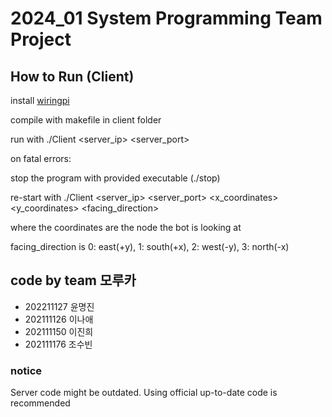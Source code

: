 # 2024_01 System Programming Team Project
## How to Run (Client)
install [wiringpi](https://github.com/WiringPi/WiringPi)

compile with makefile in client folder

run with ./Client <server_ip> <server_port>



on fatal errors:

stop the program with provided executable (./stop)

re-start with ./Client <server_ip> <server_port> <x_coordinates> <y_coordinates> <facing_direction>

where the coordinates are the node the bot is looking at

facing_direction is 0: east(+y), 1: south(+x), 2: west(-y), 3: north(-x)

## code by team 모루카
+ 202211127 윤명진
+ 202111126 이나애
+ 202111150 이진희
+ 202111176 조수빈
### notice
Server code might be outdated. Using official up-to-date code is recommended
